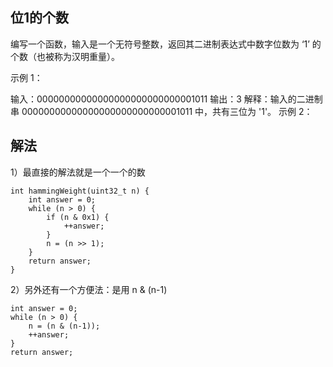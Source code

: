 ## 位1的个数

编写一个函数，输入是一个无符号整数，返回其二进制表达式中数字位数为 ‘1’ 的个数（也被称为汉明重量）。


示例 1：

输入：00000000000000000000000000001011
输出：3
解释：输入的二进制串 00000000000000000000000000001011 中，共有三位为 '1'。
示例 2：


## 解法

1）最直接的解法就是一个一个的数

```
int hammingWeight(uint32_t n) {
    int answer = 0;
    while (n > 0) {
        if (n & 0x1) {
            ++answer;
        }
        n = (n >> 1);
    }
    return answer;
}
```

2）另外还有一个方便法：是用 n & (n-1)

```
int answer = 0;
while (n > 0) {
    n = (n & (n-1));
    ++answer;
}
return answer;
```

